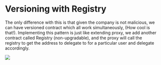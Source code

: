 # Versioning with Registry

The only difference with this is that given the company is not malicious, we can have versioned contract which all work simultaneously, \(How cool is that!\). Implementing this pattern is just like extending proxy, we add another contract called Registry \(non-upgradable\), and the proxy will call the registry to get the address to delegate to for a particular user and delegate accordingly. 

![](https://lh4.googleusercontent.com/7xC1BDVdZX573BgTsq20iJXANFooFLuNYwFJhUU1K6RHDBBpAAmk_DwQCf2Yso5Ud0E2itNMRcyaIYbA1ZT9TtqDIkLCpuzpvDuflW_vXR4tzhj2t3f7q3YhpoZYh740sQ-JeZjnYQ)

 

